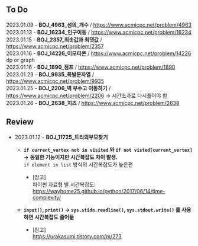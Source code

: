 ## To Do
2023.01.09 - **BOJ_4963_섬의_개수**  / https://www.acmicpc.net/problem/4963  
2023.01.13 - **BOJ_16234_인구이동** / https://www.acmicpc.net/problem/16234  
2023.01.15 - **BOJ_2357_최솟값과 최댓값**  / https://www.acmicpc.net/problem/2357  
2023.01.16 - **BOJ_14226_이모티콘** / https://www.acmicpc.net/problem/14226 dp or graph  
2023.01.16 - **BOJ_1890_점프** / https://www.acmicpc.net/problem/1890  
2023.01.23 - **BOJ_9935_폭발문자열** / https://www.acmicpc.net/problem/9935  
2023.01.25 - **BOJ_2206_벽 부수고 이동하기** / https://www.acmicpc.net/problem/2206 -> 시간초과로 다시풀어야 함  
2023.01.26 - **BOJ_2638_치즈** / https://www.acmicpc.net/problem/2638  

## Review
- 2023.01.12 - **BOJ_11725_트리의부모찾기**
  - **`if current_vertex not in visited` 와 `if not visted[current_vertex]` -> 동일한 기능이지만 시간복잡도 차이 발생.**  
    `if element in list` 방식의 시간복잡도가 높은편
    - [참고]  
       파이썬 자료형 별 시간복잡도: https://wayhome25.github.io/python/2017/06/14/time-complexity/    
  

  
  - **`input()`, `print()` -> `sys.stidn.readline()`, `sys.stdout.write()` 를 사용하면 시간복잡도 줄어듦**  
      - [참고]   
        https://urakasumi.tistory.com/m/273
